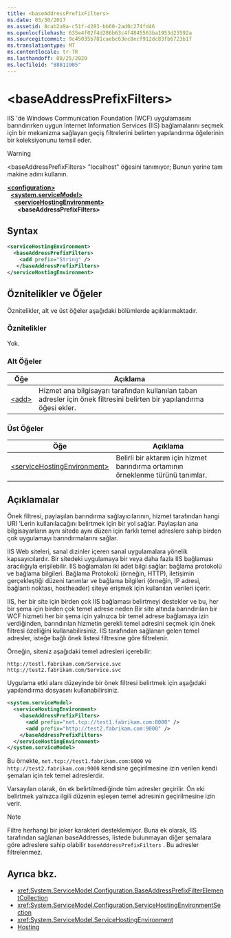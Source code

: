 ```yaml
---
title: <baseAddressPrefixFilters>
ms.date: 03/30/2017
ms.assetid: 8cab2a9a-c51f-4283-bb60-2ad0c274fd46
ms.openlocfilehash: 635e4f02f4d286b63c4f4845563ba1953d23592a
ms.sourcegitcommit: 9c45035b781caebc63ec8ecf912dc83fb6723b1f
ms.translationtype: MT
ms.contentlocale: tr-TR
ms.lasthandoff: 08/25/2020
ms.locfileid: "88811905"
---
```

# \<baseAddressPrefixFilters>
IIS 'de Windows Communication Foundation (WCF) uygulamasını barındırırken uygun Internet Information Services (IIS) bağlamalarını seçmek için bir mekanizma sağlayan geçiş filtrelerini belirten yapılandırma öğelerinin bir koleksiyonunu temsil eder.  
  
> [!WARNING]
> \<baseAddressPrefixFilters> "localhost" öğesini tanımıyor; Bunun yerine tam makine adını kullanın.  
  
[**\<configuration>**](../configuration-element.md)\
&nbsp;&nbsp;[**\<system.serviceModel>**](system-servicemodel.md)\
&nbsp;&nbsp;&nbsp;&nbsp;[**\<serviceHostingEnvironment>**](servicehostingenvironment.md)\
&nbsp;&nbsp;&nbsp;&nbsp;&nbsp;&nbsp;**\<baseAddressPrefixFilters>**  
  
## <a name="syntax"></a>Syntax  
  
```xml  
<serviceHostingEnvironment>
  <baseAddressPrefixFilters>
    <add prefix="String" />
   </baseAddressPrefixFilters>
</serviceHostingEnvironment>
```  
  
## <a name="attributes-and-elements"></a>Öznitelikler ve Öğeler  
 Öznitelikler, alt ve üst öğeler aşağıdaki bölümlerde açıklanmaktadır.  
  
### <a name="attributes"></a>Öznitelikler  
 Yok.  
  
### <a name="child-elements"></a>Alt Öğeler  
  
|Öğe|Açıklama|  
|-------------|-----------------|  
|[\<add>](add-of-baseaddressprefixfilter.md)|Hizmet ana bilgisayarı tarafından kullanılan taban adresler için önek filtresini belirten bir yapılandırma öğesi ekler.|  
  
### <a name="parent-elements"></a>Üst Öğeler  
  
|Öğe|Açıklama|  
|-------------|-----------------|  
|[\<serviceHostingEnvironment>](servicehostingenvironment.md)|Belirli bir aktarım için hizmet barındırma ortamının örneklenme türünü tanımlar.|  
  
## <a name="remarks"></a>Açıklamalar  
 Önek filtresi, paylaşılan barındırma sağlayıcılarının, hizmet tarafından hangi URI 'Lerin kullanılacağını belirtmek için bir yol sağlar. Paylaşılan ana bilgisayarların aynı sitede aynı düzen için farklı temel adreslere sahip birden çok uygulamayı barındırmalarını sağlar.  
  
 IIS Web siteleri, sanal dizinler içeren sanal uygulamalara yönelik kapsayıcılardır. Bir sitedeki uygulamaya bir veya daha fazla IIS bağlaması aracılığıyla erişilebilir. IIS bağlamaları iki adet bilgi sağlar: bağlama protokolü ve bağlama bilgileri. Bağlama Protokolü (örneğin, HTTP), iletişimin gerçekleştiği düzeni tanımlar ve bağlama bilgileri (örneğin, IP adresi, bağlantı noktası, hostheader) siteye erişmek için kullanılan verileri içerir.  
  
 IIS, her bir site için birden çok IIS bağlaması belirtmeyi destekler ve bu, her bir şema için birden çok temel adrese neden Bir site altında barındırılan bir WCF hizmeti her bir şema için yalnızca bir temel adrese bağlamaya izin verdiğinden, barındırılan hizmetin gerekli temel adresini seçmek için önek filtresi özelliğini kullanabilirsiniz. IIS tarafından sağlanan gelen temel adresler, isteğe bağlı önek listesi filtresine göre filtrelenir.  
  
 Örneğin, siteniz aşağıdaki temel adresleri içerebilir:
  
```http
http://testl.fabrikam.com/Service.svc  
http://test2.fabrikam.com/Service.svc  
```  
  
 Uygulama etki alanı düzeyinde bir önek filtresi belirtmek için aşağıdaki yapılandırma dosyasını kullanabilirsiniz.  
  
```xml  
<system.serviceModel>
  <serviceHostingEnvironment>
    <baseAddressPrefixFilters>
      <add prefix="net.tcp://test1.fabrikam.com:8000" />
      <add prefix="http://test2.fabrikam.com:9000" />
    </baseAddressPrefixFilters>
  </serviceHostingEnvironment>
</system.serviceModel>
```  
  
 Bu örnekte, `net.tcp://test1.fabrikam.com:8000` ve `http://test2.fabrikam.com:9000` kendisine geçirilmesine izin verilen kendi şemaları için tek temel adreslerdir.  
  
 Varsayılan olarak, ön ek belirtilmediğinde tüm adresler geçirilir. Ön eki belirtmek yalnızca ilgili düzenin eşleşen temel adresinin geçirilmesine izin verir.  
  
> [!NOTE]
> Filtre herhangi bir joker karakteri desteklemiyor. Buna ek olarak, IIS tarafından sağlanan baseAddresses, listede bulunmayan diğer şemalara göre adreslere sahip olabilir `baseAddressPrefixFilters` . Bu adresler filtrelenmez.  
  
## <a name="see-also"></a>Ayrıca bkz.

- <xref:System.ServiceModel.Configuration.BaseAddressPrefixFilterElementCollection>
- <xref:System.ServiceModel.Configuration.ServiceHostingEnvironmentSection>
- <xref:System.ServiceModel.ServiceHostingEnvironment>
- [Hosting](../../../wcf/feature-details/hosting.md)
